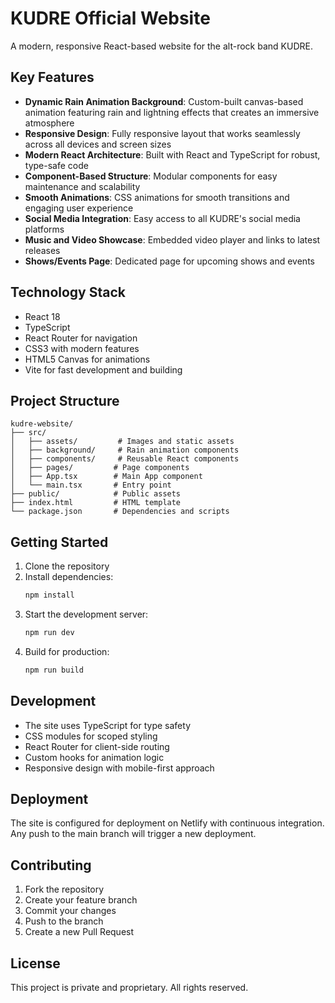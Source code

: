# KUDRE Official Website

A modern, responsive React-based website for the alt-rock band KUDRE.

## Key Features

- **Dynamic Rain Animation Background**: Custom-built canvas-based animation featuring rain and lightning effects that creates an immersive atmosphere
- **Responsive Design**: Fully responsive layout that works seamlessly across all devices and screen sizes
- **Modern React Architecture**: Built with React and TypeScript for robust, type-safe code
- **Component-Based Structure**: Modular components for easy maintenance and scalability
- **Smooth Animations**: CSS animations for smooth transitions and engaging user experience
- **Social Media Integration**: Easy access to all KUDRE's social media platforms
- **Music and Video Showcase**: Embedded video player and links to latest releases
- **Shows/Events Page**: Dedicated page for upcoming shows and events

## Technology Stack

- React 18
- TypeScript
- React Router for navigation
- CSS3 with modern features
- HTML5 Canvas for animations
- Vite for fast development and building

## Project Structure

```
kudre-website/
├── src/
│   ├── assets/         # Images and static assets
│   ├── background/     # Rain animation components
│   ├── components/     # Reusable React components
│   ├── pages/         # Page components
│   ├── App.tsx        # Main App component
│   └── main.tsx       # Entry point
├── public/            # Public assets
├── index.html         # HTML template
└── package.json       # Dependencies and scripts
```

## Getting Started

1. Clone the repository
2. Install dependencies:
   ```bash
   npm install
   ```
3. Start the development server:
   ```bash
   npm run dev
   ```
4. Build for production:
   ```bash
   npm run build
   ```

## Development

- The site uses TypeScript for type safety
- CSS modules for scoped styling
- React Router for client-side routing
- Custom hooks for animation logic
- Responsive design with mobile-first approach

## Deployment

The site is configured for deployment on Netlify with continuous integration. Any push to the main branch will trigger a new deployment.

## Contributing

1. Fork the repository
2. Create your feature branch
3. Commit your changes
4. Push to the branch
5. Create a new Pull Request

## License

This project is private and proprietary. All rights reserved.